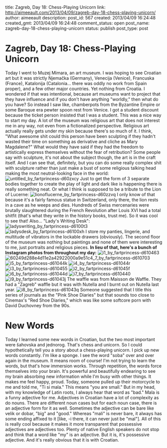 title: Zagreb, Day 18: Chess-Playing Unicorn
link: http://aimeeault.com/2013/04/09/zagreb-day-18-chess-playing-unicorn/
author: aimeeault
description: 
post_id: 567
created: 2013/04/09 16:24:48
created_gmt: 2013/04/09 16:24:48
comment_status: open
post_name: zagreb-day-18-chess-playing-unicorn
status: publish
post_type: post

# Zagreb, Day 18: Chess-Playing Unicorn

Today I went to Muzej Mimara, an art museum. I was hoping to see Croatian art but it was strictly Njemačka (Germany), Venecija (Venice), Francuska (France), Katalonija (Catalonia... there was oddly no work from Spain proper), and a few other major countries. Yet nothing from Croatia. I wondered if that was intentional, because art museums want to project that they have influence and if you don't have anything "worldly," then what do you have? So instead I saw like, chamberpots from the Byzantine Empire or some Baroque era pewter spoon rest from Venice.  I got a student discount because the ticket person insisted that I was a student. This was a nice way to start my day. A lot of the museum was religious art that does not interest me in any way, not even from a fictionalized perspective. Religious art actually really gets under my skin because there's so much of it. I think, "What awesome shit could this person have been sculpting if they hadn't wasted their time on something as derivative and cliche as Mary Magdalene?" What would they have said if they had the freedom to artistically express themselves without the fear of retribution? Some people say with sculpture, it's not about the subject though, the art is in the craft itself. And I can see that, definitely, but you can do some really complex shit with sculpture rather than just make a bust of some religious talking head making the most neutral-looking face in the world: ![untitled_by_fartprincess-d60zxcy](https://s3.amazonaws.com/aimeeault.com/untitled_by_fartprincess-d60zxcy.jpg) Just to get the form of 3 separate bodies together to create the play of light and dark like is happening there is really something neat. Or what I think is supposed to be a tribute to the Lion of Lucerne: ![lionoflucerne_by_fartprincess-d60zzvq](https://s3.amazonaws.com/aimeeault.com/lionoflucerne_by_fartprincess-d60zzvq.jpg) I only know of that because it's a fairly famous statue in Switzerland, only there, the lion rests in a cave as he weeps and dies. Hundreds of Swiss mercenaries were brutally slaughtered during the French Revolution after Louis XVI had a total shitfit (that's what they write in the history books, trust me). So it was cool to see that! Also... "Lady's Writing Desk": ![ladyswriting_by_fartprincess-d6100t3](https://s3.amazonaws.com/aimeeault.com/ladyswriting_by_fartprincess-d6100t3.jpg) ![ladysdesk_by_fartprincess-d6100xh](https://s3.amazonaws.com/aimeeault.com/ladysdesk_by_fartprincess-d6100xh.jpg) I store my panties, lingerie, and multitude of vibrators in the lockable drawers (obviously). The second floor of the museum was nothing but paintings and none of them were interesting to me, just portraits and religious pieces. **In lieu of that, here's a bunch of Instagram photos from throughout my day:** ![i1_by_fartprincess-d610463](https://s3.amazonaws.com/aimeeault.com/i1_by_fartprincess-d610463.jpg) ![60249d288e4d11e2a42922000a9e51c4_7_by_fartprincess-d610703](https://s3.amazonaws.com/aimeeault.com/60249d288e4d11e2a42922000a9e51c4_7_by_fartprincess-d610703.jpg) ![i5_by_fartprincess-d61044k](https://s3.amazonaws.com/aimeeault.com/i5_by_fartprincess-d61044k.jpg) ![i4_by_fartprincess-d61044r](https://s3.amazonaws.com/aimeeault.com/i4_by_fartprincess-d61044r.jpg) ![i3_by_fartprincess-d610455](https://s3.amazonaws.com/aimeeault.com/i3_by_fartprincess-d610455.jpg) ![i2_by_fartprincess-d61045f](https://s3.amazonaws.com/aimeeault.com/i2_by_fartprincess-d61045f.jpg) ![i6_by_fartprincess-d61044d](https://s3.amazonaws.com/aimeeault.com/i6_by_fartprincess-d61044d.jpg) ![i7_by_fartprincess-d610440](https://s3.amazonaws.com/aimeeault.com/i7_by_fartprincess-d610440.jpg) ![i9_by_fartprincess-d61043j](https://s3.amazonaws.com/aimeeault.com/i9_by_fartprincess-d61043j.jpg) The waffle was from Maisson de Waffle. They had a "Zagreb" waffle but it was with Nutella and I burnt out on Nutella last year. ![i8_by_fartprincess-d61043q](https://s3.amazonaws.com/aimeeault.com/i8_by_fartprincess-d61043q.jpg) Someone suggested that I title this series of journals as the "Pink Shoe Diaries" but that sounds too close to Cinemax's "Red Shoe Diaries," which was like some softcore porn with David Duchovney from the 90s. 

# New Words

Today I learned some new words in Croatian, but the two most important were šahovska and jednorog. That's chess and unicorn. So I could hypothetically tell you a story about a chess-playing unicorn. I pick up new words constantly. I'm like a sponge. I see the word "soba" over and over again in the museum. It means room of course! I'm not trying to learn the words, but that's how immersion works. Through repetition, the words force themselves into your brain. It's powerful and beautifully endearing to see my brain absorbing new information while I'm busy with other things. It makes me feel happy, proud. Today, someone pulled up their motorcycle to me and told me, "Ti si mala." This means "you are small." But in my head, with my knowledge of Latin roots, I always hear that word as "bad." Mala is a funny adjective for me. Adjectives in Croatian have a lot of complexity as do nouns. There are different noun cases but for each noun case, there is an adjective form for it as well. Sometimes the adjective can be bare like velik or dobar, "big" and "good." Whereas "mali" is never bare, it always has some ending affixed to it [like, -i there, it can never just be "mal"]. All of this is really cool because it makes it more transparent that possessive adjectives are adjectives too. Plenty of native English speakers do not stop and think that a word like "my" is an adjective. But it is, it's possessive adjective. And it's really obvious that it is with Croatian.